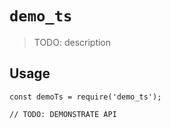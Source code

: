 # `demo_ts`

> TODO: description

## Usage

```
const demoTs = require('demo_ts');

// TODO: DEMONSTRATE API
```
